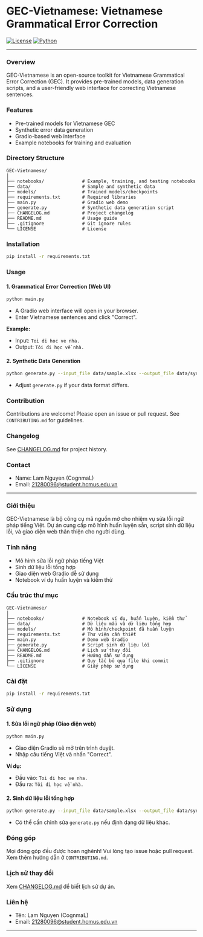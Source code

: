 # GEC-Vietnamese: Vietnamese Grammatical Error Correction

[![License](https://img.shields.io/badge/license-MIT-blue.svg)](LICENSE)
[![Python](https://img.shields.io/badge/python-3.8%2B-blue.svg)](https://www.python.org/)

---

### Overview
GEC-Vietnamese is an open-source toolkit for Vietnamese Grammatical Error Correction (GEC). It provides pre-trained models, data generation scripts, and a user-friendly web interface for correcting Vietnamese sentences.

### Features
- Pre-trained models for Vietnamese GEC
- Synthetic error data generation
- Gradio-based web interface
- Example notebooks for training and evaluation

### Directory Structure
```
GEC-Vietnamese/
│
├── notebooks/              # Example, training, and testing notebooks
├── data/                   # Sample and synthetic data
├── models/                 # Trained models/checkpoints
├── requirements.txt        # Required libraries
├── main.py                 # Gradio web demo
├── generate.py             # Synthetic data generation script
├── CHANGELOG.md            # Project changelog
├── README.md               # Usage guide
├── .gitignore              # Git ignore rules
└── LICENSE                 # License
```

### Installation
```bash
pip install -r requirements.txt
```

### Usage

#### 1. Grammatical Error Correction (Web UI)
```bash
python main.py
```
- A Gradio web interface will open in your browser.
- Enter Vietnamese sentences and click "Correct".

**Example:**
- Input: `Toi di hoc ve nha.`
- Output: `Tôi đi học về nhà.`

#### 2. Synthetic Data Generation
```bash
python generate.py --input_file data/sample.xlsx --output_file data/synthetic_output.xlsx
```
- Adjust `generate.py` if your data format differs.

### Contribution
Contributions are welcome! Please open an issue or pull request. See `CONTRIBUTING.md` for guidelines.

### Changelog
See [CHANGELOG.md](CHANGELOG.md) for project history.

### Contact
- Name: Lam Nguyen (CognmaL)
- Email: 21280096@student.hcmus.edu.vn

---

### Giới thiệu
GEC-Vietnamese là bộ công cụ mã nguồn mở cho nhiệm vụ sửa lỗi ngữ pháp tiếng Việt. Dự án cung cấp mô hình huấn luyện sẵn, script sinh dữ liệu lỗi, và giao diện web thân thiện cho người dùng.

### Tính năng
- Mô hình sửa lỗi ngữ pháp tiếng Việt
- Sinh dữ liệu lỗi tổng hợp
- Giao diện web Gradio dễ sử dụng
- Notebook ví dụ huấn luyện và kiểm thử

### Cấu trúc thư mục
```
GEC-Vietnamese/
│
├── notebooks/              # Notebook ví dụ, huấn luyện, kiểm thử
├── data/                   # Dữ liệu mẫu và dữ liệu tổng hợp
├── models/                 # Mô hình/checkpoint đã huấn luyện
├── requirements.txt        # Thư viện cần thiết
├── main.py                 # Demo web Gradio
├── generate.py             # Script sinh dữ liệu lỗi
├── CHANGELOG.md            # Lịch sử thay đổi
├── README.md               # Hướng dẫn sử dụng
├── .gitignore              # Quy tắc bỏ qua file khi commit
└── LICENSE                 # Giấy phép sử dụng
```

### Cài đặt
```bash
pip install -r requirements.txt
```

### Sử dụng

#### 1. Sửa lỗi ngữ pháp (Giao diện web)
```bash
python main.py
```
- Giao diện Gradio sẽ mở trên trình duyệt.
- Nhập câu tiếng Việt và nhấn "Correct".

**Ví dụ:**
- Đầu vào: `Toi di hoc ve nha.`
- Đầu ra: `Tôi đi học về nhà.`

#### 2. Sinh dữ liệu lỗi tổng hợp
```bash
python generate.py --input_file data/sample.xlsx --output_file data/synthetic_output.xlsx
```
- Có thể cần chỉnh sửa `generate.py` nếu định dạng dữ liệu khác.

### Đóng góp
Mọi đóng góp đều được hoan nghênh! Vui lòng tạo issue hoặc pull request. Xem thêm hướng dẫn ở `CONTRIBUTING.md`.

### Lịch sử thay đổi
Xem [CHANGELOG.md](CHANGELOG.md) để biết lịch sử dự án.

### Liên hệ
- Tên: Lam Nguyen (CognmaL)
- Email: 21280096@student.hcmus.edu.vn

---

